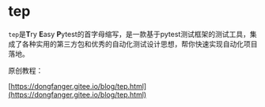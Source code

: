 # tep

`tep`是**T**ry **E**asy **P**ytest的首字母缩写，是一款基于pytest测试框架的测试工具，集成了各种实用的第三方包和优秀的自动化测试设计思想，帮你快速实现自动化项目落地。

原创教程：

[https://dongfanger.gitee.io/blog/tep.html](https://dongfanger.gitee.io/blog/tep.html)

